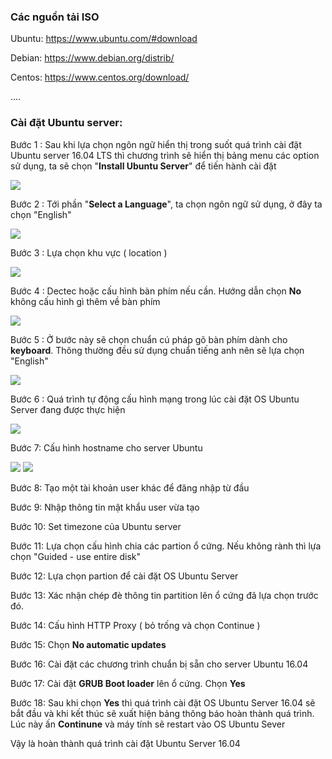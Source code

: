 ### Các nguồn tải ISO

Ubuntu: https://www.ubuntu.com/#download

Debian: https://www.debian.org/distrib/

Centos: https://www.centos.org/download/

....


### Cài đặt Ubuntu server:

Bước 1 : Sau khi lựa chọn ngôn ngữ hiển thị trong suốt quá trình cài đặt Ubuntu server 16.04 LTS thì chương trình sẽ hiển thị bảng menu các option sử dụng, ta sẽ chọn "**Install Ubuntu Server**" để tiến hành cài đặt

<img src="https://github.com/vjnkvt/Images/blob/master/1.PNG">

Bước 2 : Tới phần "**Select a Language**", ta chọn ngôn ngữ sử dụng, ở đây ta chọn "English"

<img src="https://github.com/vjnkvt/Images/blob/master/2.PNG">


Bước 3 : Lựa chọn khu vực ( location )

<img src="https://github.com/vjnkvt/Images/blob/master/3.PNG">

Bước 4 : Dectec hoặc cấu hình bàn phím nếu cần. Hướng dẫn chọn **No** không cấu hình gì thêm về bàn phím

<img src="https://github.com/vjnkvt/Images/blob/master/4.PNG">


Bước 5 : Ở bước này sẽ chọn chuẩn cú pháp gõ bàn phím dành cho **keyboard**. Thông thường đều sử dụng chuẩn tiếng anh nên sẽ lựa chọn "English"

<img src="https://github.com/vjnkvt/Images/blob/master/5.PNG">


Bước 6 : Quá trình tự động cấu hình mạng trong lúc cài đặt OS Ubuntu Server đang được thực hiện

<img src="https://github.com/vjnkvt/Images/blob/master/6.PNG">


Bước 7: Cấu hình hostname cho server Ubuntu

<img src="https://github.com/vjnkvt/Images/blob/master/7.PNG">

<img src="https://github.com/vjnkvt/Images/blob/master/7,2.PNG">

Bước 8: Tạo một tài khoản user khác để đăng nhập từ đầu

Bước 9: Nhập thông tin mật khẩu user vừa tạo

Bước 10: Set timezone của Ubuntu server

Bước 11: Lựa chọn cấu hình chia các partion ổ cứng. Nếu không rành thì lựa chọn "Guided - use entire disk"

Bước 12: Lựa chọn partion để cài đặt OS Ubuntu Server

Bước 13: Xác nhận chép đè thông tin partition lên ổ cứng đã lựa chọn trước đó.

Bước 14: Cấu hình HTTP Proxy ( bỏ trống và chọn Continue )

Bước 15: Chọn **No automatic updates**

Bước 16: Cài đặt các chương trình chuẩn bị sẵn cho server Ubuntu 16.04

Bước 17: Cài đặt **GRUB Boot loader** lên ổ cứng. Chọn **Yes**

Bước 18: Sau khi chọn **Yes** thì quá trình cài đặt OS Ubuntu Server 16.04 sẽ bắt đầu và khi kết thúc sẽ xuất hiện bảng thông báo hoàn thành quá trình. Lúc này ấn **Continune** và máy tính sẽ restart vào OS Ubuntu Sever

Vậy là hoàn thành quá trình cài đặt Ubuntu Server 16.04
